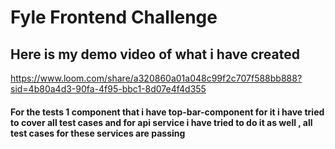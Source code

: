 # Fyle Frontend Challenge

## Here is my demo video of what i have created

https://www.loom.com/share/a320860a01a048c99f2c707f588bb888?sid=4b80a4d3-90fa-4f95-bbc1-8d07e4f4d355


#### For the tests 1 component that i have top-bar-component for it i have tried to cover all test cases and for api service i have tried to do it as well , all test cases for these services are passing

